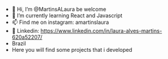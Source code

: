 - 👋 Hi, I’m @MartinsALaura be welcome
- 🌱 I’m currently learning React and Javascript
- 📫 Find me on instagram: amartinslaura
- 👀 Linkedin: https://www.linkedin.com/in/laura-alves-martins-620a52207/
- Brazil
- Here you will find some projects that i developed
